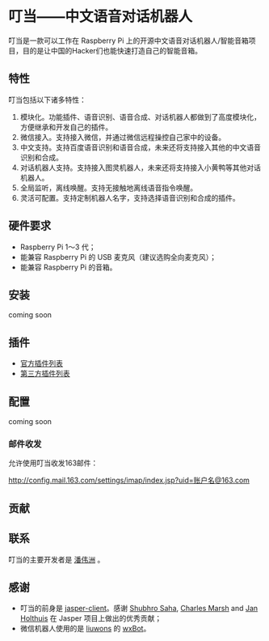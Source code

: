 叮当——中文语音对话机器人
=============

叮当是一款可以工作在 Raspberry Pi 上的开源中文语音对话机器人/智能音箱项目，目的是让中国的Hacker们也能快速打造自己的智能音箱。

## 特性

叮当包括以下诸多特性：

1. 模块化。功能插件、语音识别、语音合成、对话机器人都做到了高度模块化，方便继承和开发自己的插件。
2. 微信接入。支持接入微信，并通过微信远程操控自己家中的设备。
3. 中文支持。支持百度语音识别和语音合成，未来还将支持接入其他的中文语音识别和合成。
4. 对话机器人支持。支持接入图灵机器人，未来还将支持接入小黄鸭等其他对话机器人。
5. 全局监听，离线唤醒。支持无接触地离线语音指令唤醒。
6. 灵活可配置。支持定制机器人名字，支持选择语音识别和合成的插件。

## 硬件要求

* Raspberry Pi 1～3 代；
* 能兼容 Raspberry Pi 的 USB 麦克风（建议选购全向麦克风）；
* 能兼容 Raspberry Pi 的音箱。

## 安装

coming soon

## 插件

* [官方插件列表](https://github.com/wzpan/dingdang-robot/wiki/plugins)
* [第三方插件列表](https://github.com/wzpan/dingdang-robot/wiki/user-contrib-plugins)

## 配置

coming soon

### 邮件收发

允许使用叮当收发163邮件：

http://config.mail.163.com/settings/imap/index.jsp?uid=账户名@163.com

## 贡献

## 联系

叮当的主要开发者是 [潘伟洲](http://hahack.com) 。

## 感谢

* 叮当的前身是 [jasper-client](https://github.com/jasperproject/jasper-client)。感谢 [Shubhro Saha](http://www.shubhro.com/), [Charles Marsh](http://www.crmarsh.com/) and [Jan Holthuis](http://homepage.ruhr-uni-bochum.de/Jan.Holthuis/) 在 Jasper 项目上做出的优秀贡献；
* 微信机器人使用的是 [liuwons](http://lwons.com/) 的 [wxBot](https://github.com/liuwons/wxBot)。